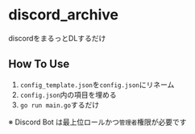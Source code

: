 # discord_archive
discordをまるっとDLするだけ

## How To Use
1. `config_template.json`を`config.json`にリネーム
2. `config.json`内の項目を埋める
3. `go run main.go`するだけ

※ Discord Bot は最上位ロールかつ`管理者`権限が必要です